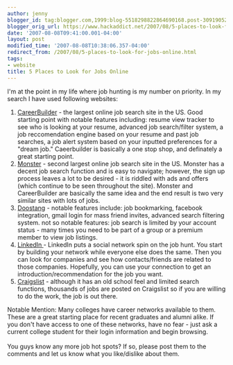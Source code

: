 ```yaml
---
author: jenny
blogger_id: tag:blogger.com,1999:blog-5518298822864690168.post-3091905218002875944
blogger_orig_url: https://www.hackaddict.net/2007/08/5-places-to-look-for-jobs-online.html
date: '2007-08-08T09:41:00.001-04:00'
layout: post
modified_time: '2007-08-08T10:38:06.357-04:00'
redirect_from: /2007/08/5-places-to-look-for-jobs-online.html
tags:
- website
title: 5 Places to Look for Jobs Online
---
```


I'm at the point in my life where job hunting is my number on priority.  In my search I have used following websites:<br/><ol><li><a href="http://www.careerbuilder.com/">CareerBuilder</a> - the largest online job search site in the US.  Good starting point with notable features including: resume view tracker to see who is looking at your resume, advanced job search/filter system, a job reccomendation engine based on your resume and  past job searches, a job alert system based on your inputted preferences for a "dream job." Caeerbuilder is basically a one stop shop, and definately a great starting point.</li><li><a href="http://www.monster.com">Monster</a> - second largest online job search site in the US.  Monster has a decent job search function and is easy to navigate; however, the sign up process leaves a lot to be desired - it is riddled with ads and offers (which continue to be seen throughout the site).  Monster and CareerBuilder are basically the same idea and the end result is two very similar sites with lots of jobs.<br/></li><li><a href="http://www.doostang.com/">Doostang</a> - notable features include: job bookmarking, facebook integration, gmail login for mass friend invites, advanced search filtering system.  not so notable features: job search is limited by your account status - many times you need to be part of a group or a premium member to view job listings.<br/></li><li><a href="http://www.linkedin.com">LinkedIn </a>- LinkedIn puts a social network spin on the job hunt.  You start by building your network while everyone else does the same.  Then you can look for companies and see how contacts/friends are related to those companies.  Hopefully, you can use your connection to get an introduction/recommendation for the job you want.<br/></li><li><a href="http://craigslist.org/">Craigslist</a> - although it has an old school feel and limited search functions, thousands of jobs are posted on Craigslist so if you are willing to do the work, the job is out there.</li></ol>Notable Mention: Many colleges have career networks available to them.  These are a great starting place for recent graduates and alumni alike.  If you don't have access to one of these networks, have no fear - just ask a current college student for their login information and begin browsing.<br/><br/>You guys know any more job hot spots?  If so, please post them to the comments and let us know what you like/dislike about them.